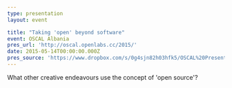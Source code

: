 ```yaml
---
type: presentation
layout: event

title: "Taking 'open' beyond software"
event: OSCAL Albania
pres_url: 'http://oscal.openlabs.cc/2015/'
date: 2015-05-14T00:00:00.000Z
pres_source: 'https://www.dropbox.com/s/0g4sjn82h03hfk5/OSCAL%20Presentation.key?dl=0'
---
```


What other creative endeavours use the concept of 'open source'?
